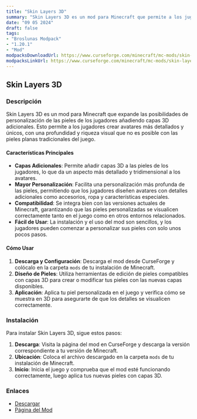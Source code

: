 ```yaml
---
title: "Skin Layers 3D"
summary: "Skin Layers 3D es un mod para Minecraft que permite a los jugadores personalizar sus avatares con capas adicionales en las pieles, proporcionando un mayor nivel de detalle y personalización a los personajes del juego."
date: "09 05 2024"
draft: false
tags:
- "Broslunas Modpack"
- "1.20.1"
- "Mod"
modpacksDownloadUrl: https://www.curseforge.com/minecraft/mc-mods/skin-layers-3d/files/all?page=1&pageSize=20&version=1.20.1&gameVersionTypeId=1
modpacksLinkUrl: https://www.curseforge.com/minecraft/mc-mods/skin-layers-3d
---
```


## Skin Layers 3D

### Descripción

Skin Layers 3D es un mod para Minecraft que expande las posibilidades de personalización de las pieles de los jugadores añadiendo capas 3D adicionales. Esto permite a los jugadores crear avatares más detallados y únicos, con una profundidad y riqueza visual que no es posible con las pieles planas tradicionales del juego.

#### Características Principales

- **Capas Adicionales**: Permite añadir capas 3D a las pieles de los jugadores, lo que da un aspecto más detallado y tridimensional a los avatares.
- **Mayor Personalización**: Facilita una personalización más profunda de las pieles, permitiendo que los jugadores diseñen avatares con detalles adicionales como accesorios, ropa y características especiales.
- **Compatibilidad**: Se integra bien con las versiones actuales de Minecraft, garantizando que las pieles personalizadas se visualicen correctamente tanto en el juego como en otros entornos relacionados.
- **Fácil de Usar**: La instalación y el uso del mod son sencillos, y los jugadores pueden comenzar a personalizar sus pieles con solo unos pocos pasos.

#### Cómo Usar

1. **Descarga y Configuración**: Descarga el mod desde CurseForge y colócalo en la carpeta `mods` de tu instalación de Minecraft.
2. **Diseño de Pieles**: Utiliza herramientas de edición de pieles compatibles con capas 3D para crear o modificar tus pieles con las nuevas capas disponibles.
3. **Aplicación**: Aplica tu piel personalizada en el juego y verifica cómo se muestra en 3D para asegurarte de que los detalles se visualicen correctamente.

### Instalación

Para instalar Skin Layers 3D, sigue estos pasos:

1. **Descarga**: Visita la página del mod en CurseForge y descarga la versión correspondiente a tu versión de Minecraft.
2. **Ubicación**: Coloca el archivo descargado en la carpeta `mods` de tu instalación de Minecraft.
3. **Inicio**: Inicia el juego y comprueba que el mod esté funcionando correctamente, luego aplica tus nuevas pieles con capas 3D.

### Enlaces

- [Descargar](https://www.curseforge.com/minecraft/mc-mods/skin-layers-3d/files/all?page=1&pageSize=20&version=1.20.1&gameVersionTypeId=1)
- [Página del Mod](https://www.curseforge.com/minecraft/mc-mods/skin-layers-3d)

